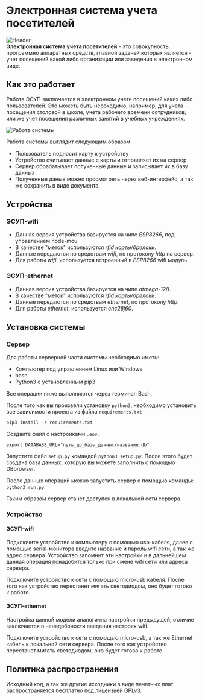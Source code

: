 # Электронная система учета посетителей
![Header](https://github.com/alxmamaev/image-storage/blob/master/escv/header.png)
<br>
**Электронная система учета посетителей** - это совокупность программно аппаратных средств, главной задачей которых является - учет посещений какой либо организации или заведения в электронном виде.

## Как это работает
  Работа ЭСУП заключается в электронном учете посещений каких либо пользователей. Это можеть быть необходимо, например, для учета посещения
столовой в школе, учета рабочего времени сотрудников, или же учет посещения различных занятий в учебных учреждениях.

![Работа системы](https://github.com/alxmamaev/image-storage/blob/master/escv/img_1.jpg)

 Работа системы выглядит следующим образом:
* Пользователь подносит карту к устройству
* Устройство считывает данные с карты и отправляет их на сервер
* Сервер обрабатывает полученные данные и записывает их в базу данных
* Полученные даные можно просмотреть через веб-интерфейс, а так же сохранить в виде документа.

## Устройства
### ЭСУП-wifi
* Данная версия устройства базируется на чипе *ESP8266*, под управлением node-mcu.
* В качестве "меток" используются *rfid карты/брелоки*.
* Данные передаются по средствам *wifi*, по протоколу *http* на сервер.
* Для работы *wifi*, используется встроенный в *ESP8266* wifi модуль

### ЭСУП-ethernet
* Данная версия устройства базируется на чипе *atmega-128*.
* В качестве "меток" используются *rfid карты/брелоки*.
* Данные передаются по средствам *ethernet*, по протоколу *http*.
* Для работы *ethernet*, используется *enc28j60*.


## Установка системы
### Сервер
Для работы серверной части системы необходимо иметь:

* Компьютер под управлением Linux или Windows
* bash
* Python3 с установленным pip3

Все операции ниже выполняются через терминал Bash.

После того как вы произвели установку `python3`, необходимо установить все зависимости проекта из файла `requirements.txt`


`pip3 install -r requirements.txt`


Создайте файл с настройками `.env`.
```
export DATABASE_URL="путь_до_базы_данных/название.db"
```
Запустите файл `setup.py` командой `python3 setup.py`.
После этого будет создана база данных, которую вы можете заполнить с помощью DBbrowser.



После данных операций можно запустить сервер с помощью команды: `python3 run.py`.


Таким образом сервер станет доступен в локальной сети сервера.

### Устройство
#### ЭСУП-wifi
Подключите устройство к компьютеру с помощью usb-кабеля, далее с помощью serial-монитора введите название и пароль wifi сети, а так же адрес сервера.
Устройство запомнит эти настройки и в дальнейшем данная операция понадобится только при смене wifi сети или адреса сервера.


Подключите устройство к сети с помощью micro-usb кабеля. После того как устройство перестанет мигать светодиодом, оно будет готово к работе.

#### ЭСУП-ethernet
Настройка данной модели аналогична настройки предыдущей, отличие заключается в ненадобоности введения настроек wifi.

Подключите устройство к сети с помощью micro-usb, а так же Ethernet кабель к локальной сети сервера. После того как устройство перестанет мигать светодиодом, оно будет готово к работе.


## Политика распространения
Исходный код, а так же другие исходники в виде печатных плат распространяется бесплатно под лицензией GPLv3.
